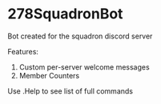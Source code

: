 # 278SquadronBot

Bot created for the squadron discord server


Features:

1. Custom per-server welcome messages
2. Member Counters

Use .Help to see list of full commands

